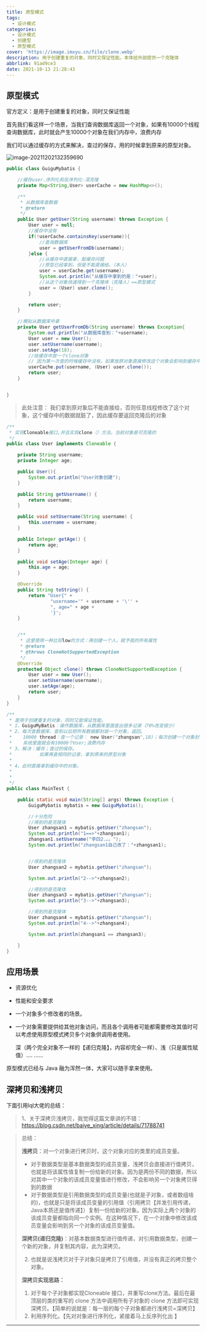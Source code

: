 ```yaml
---
title: 原型模式
tags:
  - 设计模式
categories:
  - 设计模式
  - 创建型
  - 原型模式
cover: 'https://image.imxyu.cn/file/clone.webp'
description: 用于创建重复的对象，同时又保证性能。本体给外部提供一个克隆体
abbrlink: 91ad9ce3
date: 2021-10-13 21:28:43
---
```


## 原型模式

官方定义：是用于创建重复的对象，同时又保证性能

首先我们看这样一个场景，当我们查询数据库返回一个对象，如果有10000个线程查询数据库，此时就会产生10000个对象在我们内存中，浪费内存

我们可以通过缓存的方式来解决，查过的保存，用的时候拿到原来的原型对象。

![image-20211202132359690](https://image.imxyu.cn/file/image-20211202132359690.png)

```java
public class GuiguMybatis {

    //缓存user.序列化和反序列化-深克隆
    private Map<String,User> userCache = new HashMap<>();

    /**
     * 从数据库查数据
     * @return
     */
    public User getUser(String username) throws Exception {
        User user = null;
        //缓存中没有
        if(!userCache.containsKey(username)){
            //查询数据库
            user = getUserFromDb(username);
        }else {
            //从缓存中直接拿，脏缓存问题
            //原型已经拿到，但是不能直接给。（本人）
            user = userCache.get(username);
            System.out.println("从缓存中拿到的是："+user);
            //从这个对象快速得到一个克隆体（克隆人）==原型模式
            user = (User) user.clone();
        }

        return user;
    }

    //模拟从数据库中拿
    private User getUserFromDb(String username) throws Exception{
        System.out.println("从数据库查到："+username);
        User user = new User();
        user.setUsername(username);
        user.setAge(18);
        //给缓存中放一个clone对象
        // 因为第一次查的时候缓存中没有。如果放原对象直接修改这个对象会影响到缓存中的数据。
        userCache.put(username, (User) user.clone());
        return user;
    }


}
```

> 此处注意： 我们拿到原对象后不能直接给，否则任意线程修改了这个对象，这个缓存中的数据就脏了，因此缓存要返回克隆后的对象

```java
/**
 * 实现Cloneable接口,并且实现clone（）方法。当前对象是可克隆的
 */
public class User implements Cloneable {

    private String username;
    private Integer age;

    public User(){
        System.out.println("User对象创建");
    }

    public String getUsername() {
        return username;
    }

    public void setUsername(String username) {
        this.username = username;
    }

    public Integer getAge() {
        return age;
    }

    public void setAge(Integer age) {
        this.age = age;
    }

    @Override
    public String toString() {
        return "User{" +
                "username='" + username + '\'' +
                ", age=" + age +
                '}';
    }


    /**
     * 这里使用一种比较low的方式：再创建一个人，赋予我的所有属性
     * @return
     * @throws CloneNotSupportedException
     */
    @Override
    protected Object clone() throws CloneNotSupportedException {
        User user = new User();
        user.setUsername(username);
        user.setAge(age);
        return user;
    }
}
```

```java
/**
 * 是用于创建重复的对象，同时又能保证性能。
 * 1、GuiguMyBatis：操作数据库，从数据库里面查出很多记录（70%改变很少）
 * 2、每次查数据库，查到以后把所有数据都封装一个对象，返回。
 *    10000 thread：查一个记录： new User("zhangsan",18)；每次创建一个对象封装并返回
 *    系统里面就会有10000个User;浪费内存
 * 3、解决：缓存；查过的保存。
 *          如果再查相同的记录，拿到原来的原型对象
 *
 * 4、此时直接拿到缓存中的对象。
 *
 *
 */
public class MainTest {

    public static void main(String[] args) throws Exception {
        GuiguMybatis mybatis = new GuiguMybatis();

        //十分危险
        //得到的是克隆体
        User zhangsan1 = mybatis.getUser("zhangsan");
        System.out.println("1==>"+zhangsan1);
        zhangsan1.setUsername("李四2.。。");
        System.out.println("zhangsan1自己改了："+zhangsan1);


        //得到的是克隆体
        User zhangsan2 = mybatis.getUser("zhangsan");

        System.out.println("2-->"+zhangsan2);

        //得到的是克隆体
        User zhangsan3 = mybatis.getUser("zhangsan");
        System.out.println("3-->"+zhangsan3);

        //得到的是克隆体
        User zhangsan4 = mybatis.getUser("zhangsan");
        System.out.println("4-->"+zhangsan4);

        System.out.println(zhangsan1 == zhangsan3);

    }
}

```

## 应用场景

* 资源优化

* 性能和安全要求

* 一个对象多个修改者的场景。

* 一个对象需要提供给其他对象访问，而且各个调用者可能都需要修改其值时可以考虑使用原型模式拷贝多个对象供调用者使用。

  深（两个完全对象不一样的【递归克隆】，内容却完全一样）、浅（只是属性赋值）....
  ......

原型模式已经与 Java 融为浑然一体，大家可以随手拿来使用。

## 深拷贝和浅拷贝

下面引用lql大佬的总结：

> 1、关于深拷贝浅拷贝，我觉得这篇文章讲的不错：https://blog.csdn.net/baiye_xing/article/details/71788741

> 总结：
>
> **浅拷贝**：对一个对象进行拷贝时，这个对象对应的类里的成员变量。
>
> - 对于数据类型是基本数据类型的成员变量，浅拷贝会直接进行值拷贝，也就是将该属性值复制一份给新的对象。因为是两份不同的数据，所以对其中一个对象的该成员变量值进行修改，不会影响另一个对象拷贝得到的数据
> - 对于数据类型是引用数据类型的成员变量(也就是子对象，或者数组啥的)，也就是只是将该成员变量的引用值（引用拷贝【并发引用传递，Java本质还是值传递】）复制一份给新的对象。因为实际上两个对象的该成员变量都指向同一个实例。在这种情况下，在一个对象中修改该成员变量会影响到另一个对象的该成员变量值。
>
> **深拷贝(递归克隆)**：对基本数据类型进行值传递，对引用数据类型，创建一个新的对象，并复制其内容，此为深拷贝。
>
> 2. 也就是说浅拷贝对于子对象只是拷贝了引用值，并没有真正的拷贝整个对象。
>
> **深拷贝实现思路：**
>
> 1. 对于每个子对象都实现Cloneable 接口，并重写clone方法。最后在最顶层的类的重写的 clone 方法中调用所有子对象的 clone 方法即可实现深拷贝。【简单的说就是：每一层的每个子对象都进行浅拷贝=深拷贝】
> 2. 利用序列化。【先对对象进行序列化，紧接着马上反序列化出 】

---

